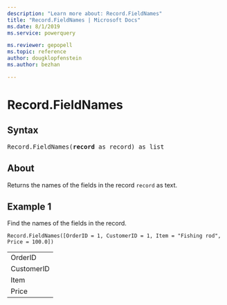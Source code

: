 ```yaml
---
description: "Learn more about: Record.FieldNames"
title: "Record.FieldNames | Microsoft Docs"
ms.date: 8/1/2019
ms.service: powerquery

ms.reviewer: gepopell
ms.topic: reference
author: dougklopfenstein
ms.author: bezhan

---
```

# Record.FieldNames

## Syntax

<pre>
Record.FieldNames(<b>record</b> as record) as list
</pre>
  
## About  
Returns the names of the fields in the record `record` as text.

## Example 1
Find the names of the fields in the record.

```powerquery-m
Record.FieldNames([OrderID = 1, CustomerID = 1, Item = "Fishing rod", Price = 100.0])
```

<table> <tr><td>OrderID</td></tr> <tr><td>CustomerID</td></tr> <tr><td>Item</td></tr> <tr><td>Price</td></tr> </table>
